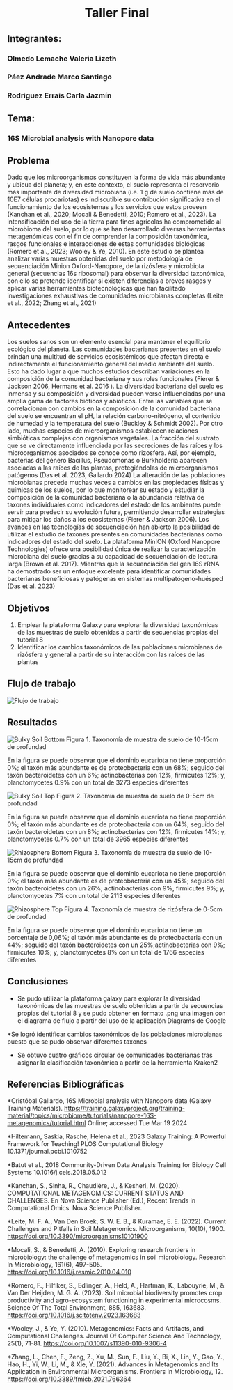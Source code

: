# <p align="center"><strong>Taller Final</strong></p>
## Integrantes: 
### Olmedo Lemache Valeria Lizeth
### Páez Andrade Marco Santiago
### Rodriguez Errais Carla Jazmín
## Tema:
### 16S Microbial analysis with Nanopore data
## Problema

Dado que los microorganismos constituyen la forma de vida más abundante y ubicua del planeta; y, en este contexto, el suelo representa el reservorio más importante de diversidad microbiana (i.e. 1 g de suelo contiene más de 10E7  células procariotas) es indiscutible su contribución significativa en el funcionamiento de los ecosistemas y los servicios que estos proveen (Kanchan et al., 2020; Mocali & Benedetti, 2010; Romero et al., 2023). 
La intensificación del uso de la tierra para fines agrícolas ha comprometido al microbioma del suelo, por lo que se han desarrollado diversas herramientas metagenómicas con el fin de comprender la composición taxonómica, rasgos funcionales e interacciones de estas comunidades biológicas (Romero et al., 2023; Wooley & Ye, 2010).
En este estudio se plantea analizar varias muestras obtenidas del suelo por metodología de secuenciación Minion Oxford-Nanopore, de la rizósfera y microbiota general (secuencias 16s ribosomal) para observar la diversidad taxonómica, con ello se pretende identificar si existen diferencias a breves rasgos y aplicar varias herramientas biotecnológicas que han facilitado investigaciones exhaustivas de comunidades microbianas completas (Leite et al., 2022; Zhang et al., 2021)


## Antecedentes 

Los suelos sanos son un elemento esencial para mantener el equilibrio ecológico del planeta. Las comunidades bacterianas presentes en el suelo brindan una multitud de servicios ecosistémicos que afectan directa e indirectamente el funcionamiento general del medio ambiente del suelo. Esto ha dado lugar a que muchos estudios describan variaciones en la composición de la comunidad bacteriana y sus roles funcionales (Fierer & Jackson 2006, Hermans et al. 2016 ). 
La diversidad bacteriana del suelo es inmensa y su composición y diversidad pueden verse influenciadas por una amplia gama de factores bióticos y abióticos. Entre las variables que se correlacionan con cambios en la composición de la comunidad bacteriana del suelo se encuentran el pH, la relación carbono-nitrógeno, el contenido de humedad y la temperatura del suelo (Buckley & Schmidt 2002).
Por otro lado, muchas especies de microorganismos establecen relaciones simbióticas complejas con organismos vegetales. La fracción del sustrato que se ve directamente influenciada por las secreciones de las raíces y los microorganismos asociados se conoce como rizosfera. Así, por ejemplo, bacterias del género Bacillus, Pseudomonas o Burkholderia aparecen asociadas a las raíces de las plantas, protegiéndolas de microorganismos patógenos (Das et al. 2023, Gallardo 2024)
La alteración de las poblaciones microbianas precede muchas veces a cambios en las propiedades físicas y químicas de los suelos, por lo que monitorear su estado y estudiar la composición de la comunidad bacteriana o la abundancia relativa de taxones individuales como indicadores del estado de los ambientes puede servir para predecir su evolución futura, permitiendo desarrollar estrategias para mitigar los daños a los ecosistemas (Fierer & Jackson 2006).
Los avances en las tecnologías de secuenciación han abierto la posibilidad de utilizar el estudio de taxones presentes en comunidades bacterianas como indicadores del estado del suelo. La plataforma MinION (Oxford Nanopore Technologies) ofrece una posibilidad única de realizar la caracterización microbiana del suelo gracias a su capacidad de secuenciación de lectura larga (Brown et al. 2017). Mientras que la secuenciación del gen 16S rRNA ha demostrado ser un enfoque excelente para identificar comunidades bacterianas beneficiosas y patógenas en sistemas multipatógeno-huésped (Das et al. 2023)

## Objetivos

1) Emplear la plataforma Galaxy para explorar la diversidad taxonómicas de las muestras de suelo obtenidas a partir de secuencias propias del tutorial 8
2) Identificar los cambios taxonómicos de las poblaciones microbianas de rizósfera y general a partir de su interacción con las raíces de las plantas
   
## Flujo de trabajo
![Flujo de trabajo](https://github.com/BioTiagoP/Tallerfinal/blob/main/workflow_grupo3.drawio-1.png)
## Resultados

![Bulky Soil Bottom](https://github.com/BioTiagoP/Tallerfinal/blob/main/Bulk_BOTTOM.jpg)
Figura 1. Taxonomía de muestra de suelo de 10-15cm de profundad

En la figura se puede observar que el dominio eucariota no tiene proporción 0%; el taxón más abundante es de proteobacteria con un 68%; seguido del taxón bacteroidetes con un 6%; actinobacterias con 12%, firmicutes 12%; y, planctomycetes 0.9% con un total de 3273 especies diferentes

![Bulky Soil Top](https://github.com/BioTiagoP/Tallerfinal/blob/main/Bulk_TOP.jpg)
Figura 2. Taxonomía de muestra de suelo de 0-5cm de profundad 

En la figura se puede observar que el dominio eucariota no tiene proporción 0%; el taxón más abundante es de proteobacteria con un 64%; seguido del taxón bacteroidetes con un 8%; actinobacterias con 12%, firmicutes 14%; y, planctomycetes 0.7% con un total de 3965 especies diferentes

![Rhizosphere Bottom](https://github.com/BioTiagoP/Tallerfinal/blob/main/Rizhosphere_BOTTOM.jpg)
Figura 3. Taxonomía de muestra de suelo de 10-15cm de profundad 

En la figura se puede observar que el dominio eucariota no tiene proporción 0%; el taxón más abundante es de proteobacteria con un 45%; seguido del taxón bacteroidetes con un 26%; actinobacterias con 9%, firmicutes 9%; y, planctomycetes 7% con un total de 2113 especies diferentes

![Rhizosphere Top](https://github.com/BioTiagoP/Tallerfinal/blob/main/Rhizosphere_TOP.jpg)
Figura 4. Taxonomía de muestra de rizósfera de 0-5cm de profundad 

En la figura se puede observar que el dominio eucariota no tiene un porcentaje de 0,06%; el taxón más abundante es de proteobacteria con un 44%; seguido del taxón bacteroidetes con un 25%;actinobacterias con 9%; firmicutes 10%; y, planctomycetes 8% con un total de 1766 especies diferentes

## Conclusiones

* Se pudo utilizar la plataforma galaxy para explorar la diversidad taxonómicas de las muestras de suelo obtenidas a partir de secuencias propias del tutorial 8 y se pudo obtener en formato .png una imagen con el diagrama de flujo a partir del uso de la aplicación Diagrams de Google
  
*Se logró identificar cambios taxonómicos de las poblaciones microbianas puesto que se pudo observar diferentes taxones

* Se obtuvo cuatro gráficos circular de comunidades bacterianas tras asignar la clasificación taxonómica a partir de la herramienta Kraken2  

## Referencias Bibliográficas 
*Cristóbal Gallardo, 16S Microbial analysis with Nanopore data (Galaxy Training Materials). https://training.galaxyproject.org/training-material/topics/microbiome/tutorials/nanopore-16S-metagenomics/tutorial.html Online; accessed Tue Mar 19 2024

*Hiltemann, Saskia, Rasche, Helena et al., 2023 Galaxy Training: A Powerful Framework for Teaching! PLOS Computational Biology 10.1371/journal.pcbi.1010752

*Batut et al., 2018 Community-Driven Data Analysis Training for Biology Cell Systems 10.1016/j.cels.2018.05.012

*Kanchan, S., Sinha, R., Chaudière, J., & Kesheri, M. (2020). COMPUTATIONAL METAGENOMICS: CURRENT STATUS AND CHALLENGES. En Nova Science Publisher (Ed.), Recent Trends in Computational Omics. Nova Science Publisher.

*Leite, M. F. A., Van Den Broek, S. W. E. B., & Kuramae, E. E. (2022). Current Challenges and Pitfalls in Soil Metagenomics. Microorganisms, 10(10), 1900. https://doi.org/10.3390/microorganisms10101900 

*Mocali, S., & Benedetti, A. (2010). Exploring research frontiers in microbiology: the challenge of metagenomics in soil microbiology. Research In Microbiology, 161(6), 497-505. https://doi.org/10.1016/j.resmic.2010.04.010

*Romero, F., Hilfiker, S., Edlinger, A., Held, A., Hartman, K., Labouyrie, M., & Van Der Heijden, M. G. A. (2023). Soil microbial biodiversity promotes crop productivity and agro-ecosystem functioning in experimental microcosms. Science Of The Total Environment, 885, 163683. https://doi.org/10.1016/j.scitotenv.2023.163683 

*Wooley, J., & Ye, Y. (2010). Metagenomics: Facts and Artifacts, and Computational Challenges. Journal Of Computer Science And Technology, 25(1), 71-81. https://doi.org/10.1007/s11390-010-9306-4 

*Zhang, L., Chen, F., Zeng, Z., Xu, M., Sun, F., Liu, Y., Bi, X., Lin, Y., Gao, Y., Hao, H., Yi, W., Li, M., & Xie, Y. (2021). Advances in Metagenomics and Its Application in Environmental Microorganisms. Frontiers In Microbiology, 12. https://doi.org/10.3389/fmicb.2021.766364

